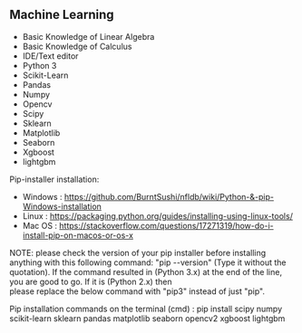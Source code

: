 ## Machine Learning

* Basic Knowledge of Linear Algebra
* Basic Knowledge of Calculus
* IDE/Text editor
* Python 3
* Scikit-Learn
* Pandas
* Numpy
* Opencv
* Scipy
* Sklearn
* Matplotlib
* Seaborn
* Xgboost
* lightgbm

Pip-installer installation:
* Windows : https://github.com/BurntSushi/nfldb/wiki/Python-&-pip-Windows-installation
* Linux : https://packaging.python.org/guides/installing-using-linux-tools/
* Mac OS : https://stackoverflow.com/questions/17271319/how-do-i-install-pip-on-macos-or-os-x


NOTE: please check the version of your pip installer before installing anything with this following command: "pip --version" (Type it without the quotation).
      If the command resulted in (Python 3.x) at the end of the line, you are good to go. If it is (Python 2.x) then  
      please replace the below command with "pip3" instead of just "pip". 
      
Pip installation commands on the terminal (cmd) :
pip install scipy numpy scikit-learn sklearn pandas matplotlib seaborn opencv2 xgboost lightgbm

